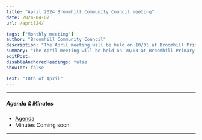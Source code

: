 ```yaml
---
title: "April 2024 Broomhill Community Council meeting" 
date: 2024-04-07
url: /april24/

tags: ["Monthly meeting"]
author: "Broomhill Community Council"
description: "The April meeting will be held on 10/03 at Broomhill Primary School." 
summary: "The April meeting will be held on 10/03 at Broomhill Primary School."
editPost:
disableAnchoredHeadings: false
showToc: false

Text: "10th of April"
---
```


---

##### Agenda & Minutes
+ [Agenda](/apr24.pdf)
+ Minutes Coming soon

---

